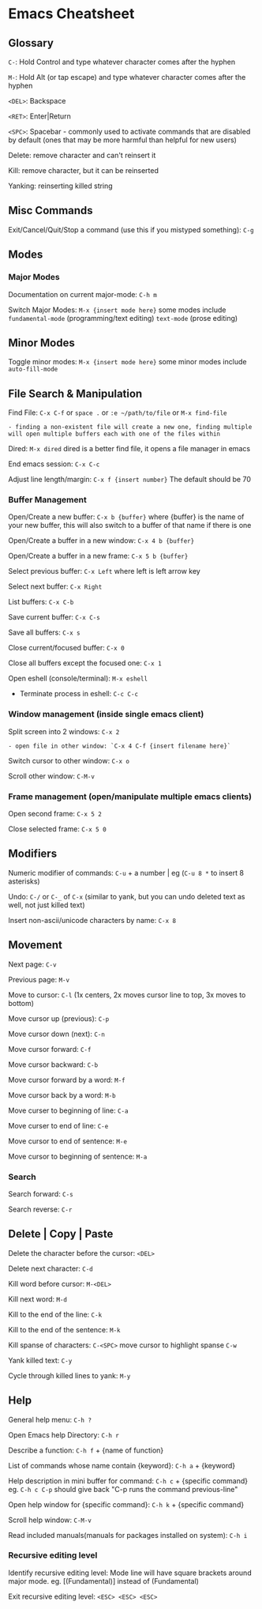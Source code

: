 # Emacs Cheatsheet

## Glossary

  `C-`: Hold Control and type whatever character comes after the hyphen
  
  `M-`: Hold Alt (or tap escape) and type whatever character comes after the hyphen

  `<DEL>`: Backspace
  
  `<RET>`: Enter|Return

  `<SPC>`: Spacebar - commonly used to activate commands that are disabled by default (ones that may be more harmful than helpful for new users)

  Delete: remove character and can't reinsert it
 
  Kill: remove character, but it can be reinserted
 
  Yanking: reinserting killed string

## Misc Commands

  Exit/Cancel/Quit/Stop a command (use this if you mistyped something): `C-g` 

## Modes

### Major Modes

Documentation on current major-mode: `C-h m`

Switch Major Modes: `M-x {insert mode here}` some modes include `fundamental-mode` (programming/text editing) `text-mode` (prose editing)

## Minor Modes

Toggle minor modes: `M-x {insert mode here}` some minor modes include `auto-fill-mode`

## File Search & Manipulation

  Find File: `C-x C-f` or `space .` or `:e ~/path/to/file` or `M-x find-file`
  
    - finding a non-existent file will create a new one, finding multiple will open multiple buffers each with one of the files within

  Dired: `M-x dired` dired is a better find file, it opens a file manager in emacs
  
  End emacs session: `C-x C-c`
  
  Adjust line length/margin: `C-x f {insert number}` The default should be 70

  ### Buffer Management

  Open/Create a new buffer: `C-x b {buffer}` where {buffer} is the name of your new buffer, this will also switch to a buffer of that name if there is one

  Open/Create a buffer in a new window: `C-x 4 b {buffer}`

  Open/Create a buffer in a new frame: `C-x 5 b {buffer}`

  Select previous buffer: `C-x Left` where left is left arrow key

  Select next buffer: `C-x Right`
  
  List buffers: `C-x C-b`

  Save current buffer: `C-x C-s`

  Save all buffers: `C-x s`

  Close current/focused buffer: `C-x 0`

  Close all buffers except the focused one: `C-x 1`
  
  Open eshell (console/terminal): `M-x eshell`
   - Terminate process in eshell: `C-c C-c`

  ### Window management (inside single emacs client)
  
  Split screen into 2 windows: `C-x 2`
  
    - open file in other window: `C-x 4 C-f {insert filename here}`
  
  Switch cursor to other window: `C-x o`
  
  Scroll other window: `C-M-v`
  
  ### Frame management (open/manipulate multiple emacs clients)
  
  Open second frame: `C-x 5 2`
  
  Close selected frame: `C-x 5 0`
 

## Modifiers

  Numeric modifier of commands: `C-u` + a number | eg (`C-u 8 *` to insert 8 asterisks)
  
  Undo: `C-/` or `C-_` of `C-x` (similar to yank, but you can undo deleted text as well, not just killed text)
  
  Insert non-ascii/unicode characters by name: `C-x 8`

## Movement
  
  Next page: `C-v`
  
  Previous page: `M-v`
  
  Move to cursor: `C-l` (1x centers, 2x moves cursor line to top, 3x moves to bottom)
  
  Move cursor up (previous): `C-p`
  
  Move cursor down (next): `C-n`
  
  Move cursor forward: `C-f`
  
  Move cursor backward: `C-b`
  
  Move cursor forward by a word: `M-f`
  
  Move cursor back by a word: `M-b`
  
  Move curser to beginning of line: `C-a`
  
  Move curser to end of line: `C-e`
  
  Move cursor to end of sentence: `M-e`
  
  Move cursor to beginning of sentence: `M-a`
  
  ### Search
  
  Search forward: `C-s`
  
  Search reverse: `C-r`
  
## Delete | Copy | Paste
  
  Delete the character before the cursor: `<DEL>`
  
  Delete next character: `C-d`
  
  Kill word before cursor: `M-<DEL>`
  
  Kill next word: `M-d`
  
  Kill to the end of the line: `C-k`
  
  Kill to the end of the sentence: `M-k`
  
  Kill spanse of characters: `C-<SPC>` move cursor to highlight spanse `C-w`
  
  Yank killed text: `C-y`
  
  Cycle through killed lines to yank: `M-y`
  
## Help

  General help menu: `C-h ?`
  
  Open Emacs help Directory: `C-h r`
  
  Describe a function: `C-h f` + {name of function}
  
  List of commands whose name contain {keyword}: `C-h a` + {keyword}
  
  Help description in mini buffer for command: `C-h c` + {specific command} eg. `C-h c C-p` should give back "C-p runs the command previous-line"

  Open help window for {specific command}: `C-h k` + {specific command}

  Scroll help window: `C-M-v`
  
  Read included manuals(manuals for packages installed on system): `C-h i`
  
### Recursive editing level
  
  Identify recursive editing level: Mode line will have square brackets around major mode. eg. [(Fundamental)] instead of (Fundamental)
  
  Exit recursive editing level: `<ESC> <ESC> <ESC>`

